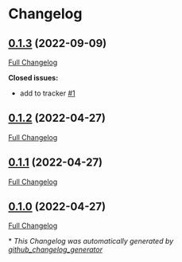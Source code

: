 # Changelog

## [0.1.3](https://github.com/buluma/ansible-role-supervisor/tree/0.1.3) (2022-09-09)

[Full Changelog](https://github.com/buluma/ansible-role-supervisor/compare/0.1.2...0.1.3)

**Closed issues:**

- add to tracker [\#1](https://github.com/buluma/ansible-role-supervisor/issues/1)

## [0.1.2](https://github.com/buluma/ansible-role-supervisor/tree/0.1.2) (2022-04-27)

[Full Changelog](https://github.com/buluma/ansible-role-supervisor/compare/0.1.1...0.1.2)

## [0.1.1](https://github.com/buluma/ansible-role-supervisor/tree/0.1.1) (2022-04-27)

[Full Changelog](https://github.com/buluma/ansible-role-supervisor/compare/0.1.0...0.1.1)

## [0.1.0](https://github.com/buluma/ansible-role-supervisor/tree/0.1.0) (2022-04-27)

[Full Changelog](https://github.com/buluma/ansible-role-supervisor/compare/e299a7771ce956f4a4e029ce6789bfcdc71c0505...0.1.0)



\* *This Changelog was automatically generated by [github_changelog_generator](https://github.com/github-changelog-generator/github-changelog-generator)*
